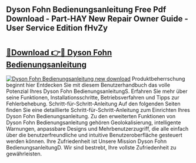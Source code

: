 ## Dyson Fohn Bedienungsanleitung Free Pdf Download - Part-HAY New Repair Owner Guide - User Service Edition fHvZy

# <h2><a href="http://df3dc2.blite.top/?on=Dyson+Fohn+Bedienungsanleitung">🔗Download 👉🔴 Dyson Fohn Bedienungsanleitung</a></h2>

[![Dyson Fohn Bedienungsanleitung new download](https://i.imgur.com/lujVjoI.png)](http://df3dc2.blite.top/?on=Dyson+Fohn+Bedienungsanleitung)
Produktbeherrschung beginnt hier Entdecken Sie mit diesem Benutzerhandbuch das volle Potenzial Ihres Dyson Fohn BedienungsanleitungS. Erfahren Sie mehr über seine Funktionen, Installationsschritte, Betriebsverfahren und Tipps zur Fehlerbehebung. Schritt-für-Schritt-Anleitung Auf den folgenden Seiten finden Sie eine detaillierte Schritt-für-Schritt-Anleitung zum Einrichten Ihres Dyson Fohn Bedienungsanleitung. Zu den erweiterten Funktionen von Dyson Fohn Bedienungsanleitung gehören Geolokalisierung, intelligente Warnungen, anpassbare Designs und Mehrbenutzerzugriff, die alle einfach über die benutzerfreundliche und intuitive Benutzeroberfläche gesteuert werden können. Ihre Zufriedenheit ist Unsere Mission Dyson Fohn BedienungsanleitungD. Wir sind bestrebt, Ihre vollste Zufriedenheit zu gewährleisten.
